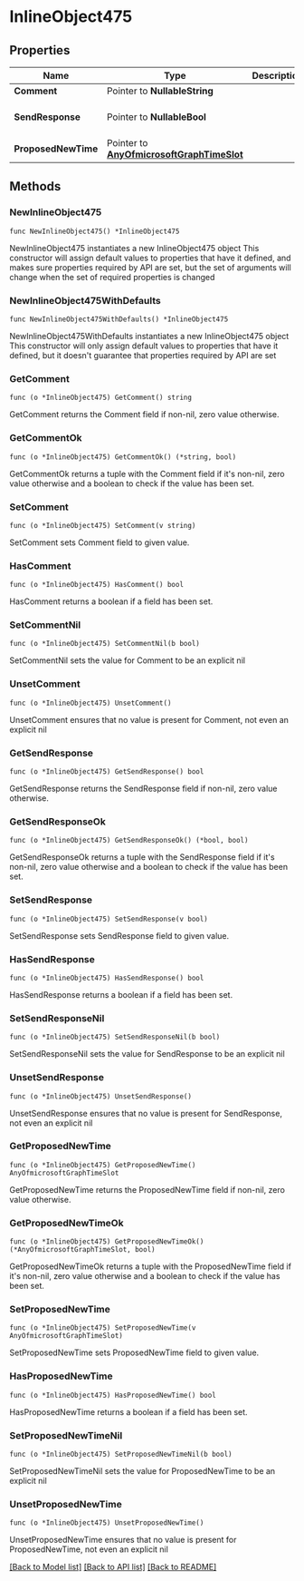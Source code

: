 # InlineObject475

## Properties

Name | Type | Description | Notes
------------ | ------------- | ------------- | -------------
**Comment** | Pointer to **NullableString** |  | [optional] 
**SendResponse** | Pointer to **NullableBool** |  | [optional] [default to false]
**ProposedNewTime** | Pointer to [**AnyOfmicrosoftGraphTimeSlot**](anyOf&lt;microsoft.graph.timeSlot&gt;.md) |  | [optional] 

## Methods

### NewInlineObject475

`func NewInlineObject475() *InlineObject475`

NewInlineObject475 instantiates a new InlineObject475 object
This constructor will assign default values to properties that have it defined,
and makes sure properties required by API are set, but the set of arguments
will change when the set of required properties is changed

### NewInlineObject475WithDefaults

`func NewInlineObject475WithDefaults() *InlineObject475`

NewInlineObject475WithDefaults instantiates a new InlineObject475 object
This constructor will only assign default values to properties that have it defined,
but it doesn't guarantee that properties required by API are set

### GetComment

`func (o *InlineObject475) GetComment() string`

GetComment returns the Comment field if non-nil, zero value otherwise.

### GetCommentOk

`func (o *InlineObject475) GetCommentOk() (*string, bool)`

GetCommentOk returns a tuple with the Comment field if it's non-nil, zero value otherwise
and a boolean to check if the value has been set.

### SetComment

`func (o *InlineObject475) SetComment(v string)`

SetComment sets Comment field to given value.

### HasComment

`func (o *InlineObject475) HasComment() bool`

HasComment returns a boolean if a field has been set.

### SetCommentNil

`func (o *InlineObject475) SetCommentNil(b bool)`

 SetCommentNil sets the value for Comment to be an explicit nil

### UnsetComment
`func (o *InlineObject475) UnsetComment()`

UnsetComment ensures that no value is present for Comment, not even an explicit nil
### GetSendResponse

`func (o *InlineObject475) GetSendResponse() bool`

GetSendResponse returns the SendResponse field if non-nil, zero value otherwise.

### GetSendResponseOk

`func (o *InlineObject475) GetSendResponseOk() (*bool, bool)`

GetSendResponseOk returns a tuple with the SendResponse field if it's non-nil, zero value otherwise
and a boolean to check if the value has been set.

### SetSendResponse

`func (o *InlineObject475) SetSendResponse(v bool)`

SetSendResponse sets SendResponse field to given value.

### HasSendResponse

`func (o *InlineObject475) HasSendResponse() bool`

HasSendResponse returns a boolean if a field has been set.

### SetSendResponseNil

`func (o *InlineObject475) SetSendResponseNil(b bool)`

 SetSendResponseNil sets the value for SendResponse to be an explicit nil

### UnsetSendResponse
`func (o *InlineObject475) UnsetSendResponse()`

UnsetSendResponse ensures that no value is present for SendResponse, not even an explicit nil
### GetProposedNewTime

`func (o *InlineObject475) GetProposedNewTime() AnyOfmicrosoftGraphTimeSlot`

GetProposedNewTime returns the ProposedNewTime field if non-nil, zero value otherwise.

### GetProposedNewTimeOk

`func (o *InlineObject475) GetProposedNewTimeOk() (*AnyOfmicrosoftGraphTimeSlot, bool)`

GetProposedNewTimeOk returns a tuple with the ProposedNewTime field if it's non-nil, zero value otherwise
and a boolean to check if the value has been set.

### SetProposedNewTime

`func (o *InlineObject475) SetProposedNewTime(v AnyOfmicrosoftGraphTimeSlot)`

SetProposedNewTime sets ProposedNewTime field to given value.

### HasProposedNewTime

`func (o *InlineObject475) HasProposedNewTime() bool`

HasProposedNewTime returns a boolean if a field has been set.

### SetProposedNewTimeNil

`func (o *InlineObject475) SetProposedNewTimeNil(b bool)`

 SetProposedNewTimeNil sets the value for ProposedNewTime to be an explicit nil

### UnsetProposedNewTime
`func (o *InlineObject475) UnsetProposedNewTime()`

UnsetProposedNewTime ensures that no value is present for ProposedNewTime, not even an explicit nil

[[Back to Model list]](../README.md#documentation-for-models) [[Back to API list]](../README.md#documentation-for-api-endpoints) [[Back to README]](../README.md)


